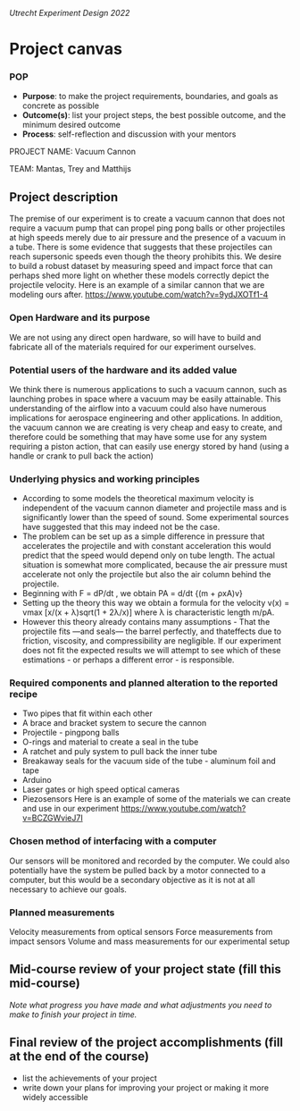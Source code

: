 *Utrecht Experiment Design 2022*

# Project canvas

### POP

+ **Purpose**: to make the project requirements, boundaries, and goals as concrete as possible  
+ **Outcome(s)**: list your project steps, the best possible outcome, and the minimum desired outcome  
+ **Process**: self-reflection and discussion with your mentors

PROJECT NAME: Vacuum Cannon

TEAM: Mantas, Trey and Matthijs

## Project description  
The premise of our experiment is to create a vacuum cannon that does not require a vacuum pump that can propel ping pong balls or other projectiles at high speeds merely due to air pressure and the presence of a vacuum in a tube. 
There is some evidence that suggests that these projectiles can reach supersonic speeds even though the theory prohibits this. We desire to build a robust dataset by measuring speed and impact force that can perhaps shed more light on whether these models correctly depict the projectile velocity.
Here is an example of a similar cannon that we are modeling ours after. https://www.youtube.com/watch?v=9ydJXOTf1-4
### Open Hardware and its purpose
We are not using any direct open hardware, so will have to build and fabricate all of the materials required for our experiment ourselves. 

### Potential users of the hardware and its added value
We think there is numerous applications to such a vacuum cannon, such as launching probes in space where a vacuum may be easily attainable. This understanding of the airflow into a vacuum could also have numerous implications for aerospace engineering and other applications.
In addition, the vacuum cannon we are creating is very cheap and easy to create, and therefore could be something that may have some use for any system requiring a piston action, that can easily use energy stored by hand (using a handle or crank to pull back the action)

### Underlying physics and working principles
- According to some models the theoretical maximum velocity is independent of the vacuum cannon diameter and projectile mass and is significantly lower than the speed of sound. Some experimental sources have suggested that this may indeed not be the case.
- The problem can be set up as a simple difference in pressure that accelerates the projectile and with constant acceleration this would predict that the speed would depend only on tube length. The actual situation is somewhat more complicated, because the air pressure must accelerate not only the projectile but also the air column behind the projectile.
- Beginning with F = dP/dt , we obtain PA = d/dt {(m + ρxA)v}
- Setting up the theory this way we obtain a formula for the velocity v(x) = vmax [x/(x + λ)sqrt(1 + 2λ/x)] where λ is characteristic length m/pA.
- However this theory already contains many assumptions - That the projectile fits —and seals— the barrel perfectly, and thateffects due to friction, viscosity, and compressibility are negligible. If our experiment does not fit the expected results we will attempt to see which of these estimations - or perhaps a different error - is responsible.


### Required components and planned alteration to the reported recipe
- Two pipes that fit within each other
- A brace and bracket system to secure the cannon
- Projectile - pingpong balls
- O-rings and material to create a seal in the tube
- A ratchet and puly system to pull back the inner tube
- Breakaway seals for the vacuum side of the tube - aluminum foil and tape
- Arduino
- Laser gates or high speed optical cameras
- Piezosensors
Here is an example of some of the materials we can create and use in our experiment https://www.youtube.com/watch?v=BCZGWvieJ7I

### Chosen method of interfacing with a computer
Our sensors will be monitored and recorded by the computer. We could also potentially have the system be pulled back by a motor connected to a computer, but this would be a secondary objective as it is not at all necessary to achieve our goals.

### Planned measurements
Velocity measurements from optical sensors
Force measurements from impact sensors
Volume and mass measurements for our experimental setup

## Mid-course review of your project state (fill this mid-course)
*Note what progress you have made and what adjustments you need to make to finish your project in time.*


## Final review of the project accomplishments (fill at the end of the course)

+ list the achievements of your project  
+ write down your plans for improving your project or making it more widely accessible 
